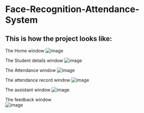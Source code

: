 # Face-Recognition-Attendance-System

## This is how the project looks like:

The Home window
![image](https://user-images.githubusercontent.com/64833579/204650044-37381104-ba7c-4838-952e-8fcedaeb53d0.png)

The Student details window
![image](https://user-images.githubusercontent.com/64833579/204650131-fba56ea8-d73d-4166-9744-0b8e08a1e4da.png)

The Attendance window
![image](https://user-images.githubusercontent.com/64833579/204650265-d4ab51f7-3ab6-4497-b570-1e52a2cbcec5.png)

The attendance record window
![image](https://user-images.githubusercontent.com/64833579/204650356-b2827f2e-27c5-46a4-b784-d8f8b4c3696d.png)

The assistant window
![image](https://user-images.githubusercontent.com/64833579/204650608-02b14c46-546a-4037-b57c-3e16a42d64dd.png)

The feedback window<br>
![image](https://user-images.githubusercontent.com/64833579/204650687-588a12dc-66f0-41d3-ad62-36c511eb53fa.png)

